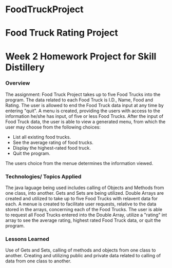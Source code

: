 # FoodTruckProject

# Food Truck Rating Project

# Week 2 Homework Project for Skill Distillery

### Overview

The assignment: 
Food Truck Project takes up to five Food Trucks into the program.  The data related to each Food Truck is I.D., Name, Food and Rating.  The user is allowed to end the Food Truck data input at any time by entering "quit".  A menu is created, providing the users with access to the information he/she has input, of five or less Food Trucks.    After the input of Food Truck data, the user is able to view a generated menu, from which the user may choose from the following choices:
* List all existing food trucks.
* See the average rating of food trucks.
* Display the highest-rated food truck.
* Quit the program.

The users choice from the menue determines the information viewed.  



### Technologies/ Topics Applied

The java laguage being used includes calling of Objects and Methods from one class, into another.  Gets and Sets are being utilized.  Double Arrays are created and utilized to take up to five Food Trucks with relavent data for each.  A menue is created to facilitate user requests, relative to the data stored in the arrays, concerning each of the Food Trucks.  The user is able to request all Food Trucks entered into the Double Array, utilize a "rating" int array to see the average rating, highest rated Food Truck data, or quit the program.  
 
### Lessons Learned

Use of Gets and Sets, calling of methods and objects from one class to another. Creating and utilizing public and private data related to calling of data from one class to another.
